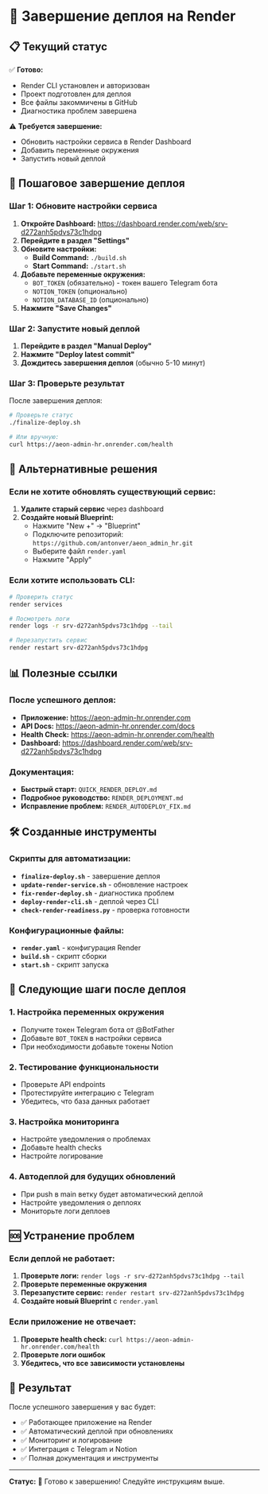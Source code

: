 # 🎯 Завершение деплоя на Render

## 📋 Текущий статус

✅ **Готово:**
- Render CLI установлен и авторизован
- Проект подготовлен для деплоя
- Все файлы закоммичены в GitHub
- Диагностика проблем завершена

⚠️ **Требуется завершение:**
- Обновить настройки сервиса в Render Dashboard
- Добавить переменные окружения
- Запустить новый деплой

## 🚀 Пошаговое завершение деплоя

### Шаг 1: Обновите настройки сервиса

1. **Откройте Dashboard:** https://dashboard.render.com/web/srv-d272anh5pdvs73c1hdpg
2. **Перейдите в раздел "Settings"**
3. **Обновите настройки:**
   - **Build Command:** `./build.sh`
   - **Start Command:** `./start.sh`
4. **Добавьте переменные окружения:**
   - `BOT_TOKEN` (обязательно) - токен вашего Telegram бота
   - `NOTION_TOKEN` (опционально)
   - `NOTION_DATABASE_ID` (опционально)
5. **Нажмите "Save Changes"**

### Шаг 2: Запустите новый деплой

1. **Перейдите в раздел "Manual Deploy"**
2. **Нажмите "Deploy latest commit"**
3. **Дождитесь завершения деплоя** (обычно 5-10 минут)

### Шаг 3: Проверьте результат

После завершения деплоя:

```bash
# Проверьте статус
./finalize-deploy.sh

# Или вручную:
curl https://aeon-admin-hr.onrender.com/health
```

## 🔧 Альтернативные решения

### Если не хотите обновлять существующий сервис:

1. **Удалите старый сервис** через dashboard
2. **Создайте новый Blueprint:**
   - Нажмите "New +" → "Blueprint"
   - Подключите репозиторий: `https://github.com/antonver/aeon_admin_hr.git`
   - Выберите файл `render.yaml`
   - Нажмите "Apply"

### Если хотите использовать CLI:

```bash
# Проверить статус
render services

# Посмотреть логи
render logs -r srv-d272anh5pdvs73c1hdpg --tail

# Перезапустить сервис
render restart srv-d272anh5pdvs73c1hdpg
```

## 📊 Полезные ссылки

### После успешного деплоя:
- **Приложение:** https://aeon-admin-hr.onrender.com
- **API Docs:** https://aeon-admin-hr.onrender.com/docs
- **Health Check:** https://aeon-admin-hr.onrender.com/health
- **Dashboard:** https://dashboard.render.com/web/srv-d272anh5pdvs73c1hdpg

### Документация:
- **Быстрый старт:** `QUICK_RENDER_DEPLOY.md`
- **Подробное руководство:** `RENDER_DEPLOYMENT.md`
- **Исправление проблем:** `RENDER_AUTODEPLOY_FIX.md`

## 🛠️ Созданные инструменты

### Скрипты для автоматизации:
- **`finalize-deploy.sh`** - завершение деплоя
- **`update-render-service.sh`** - обновление настроек
- **`fix-render-deploy.sh`** - диагностика проблем
- **`deploy-render-cli.sh`** - деплой через CLI
- **`check-render-readiness.py`** - проверка готовности

### Конфигурационные файлы:
- **`render.yaml`** - конфигурация Render
- **`build.sh`** - скрипт сборки
- **`start.sh`** - скрипт запуска

## 📝 Следующие шаги после деплоя

### 1. Настройка переменных окружения
- Получите токен Telegram бота от @BotFather
- Добавьте `BOT_TOKEN` в настройки сервиса
- При необходимости добавьте токены Notion

### 2. Тестирование функциональности
- Проверьте API endpoints
- Протестируйте интеграцию с Telegram
- Убедитесь, что база данных работает

### 3. Настройка мониторинга
- Настройте уведомления о проблемах
- Добавьте health checks
- Настройте логирование

### 4. Автодеплой для будущих обновлений
- При push в main ветку будет автоматический деплой
- Настройте уведомления о деплоях
- Мониторьте логи деплоев

## 🆘 Устранение проблем

### Если деплой не работает:
1. **Проверьте логи:** `render logs -r srv-d272anh5pdvs73c1hdpg --tail`
2. **Проверьте переменные окружения**
3. **Перезапустите сервис:** `render restart srv-d272anh5pdvs73c1hdpg`
4. **Создайте новый Blueprint** с `render.yaml`

### Если приложение не отвечает:
1. **Проверьте health check:** `curl https://aeon-admin-hr.onrender.com/health`
2. **Проверьте логи ошибок**
3. **Убедитесь, что все зависимости установлены**

## 🎉 Результат

После успешного завершения у вас будет:
- ✅ Работающее приложение на Render
- ✅ Автоматический деплой при обновлениях
- ✅ Мониторинг и логирование
- ✅ Интеграция с Telegram и Notion
- ✅ Полная документация и инструменты

---

**Статус:** 🚀 Готово к завершению! Следуйте инструкциям выше. 